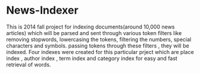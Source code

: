 # News-Indexer
This is 2014 fall project for indexing documents(around 10,000 news articles) which will be parsed and sent through various token filters like removing stopwords, lowercasing the tokens, filtering the numbers, special characters and symbols. passing tokens through these filters , they will be indexed. Four indexes were created for this particular prject which are place index , author index , term index and category index for easy  and fast retrieval of words.
